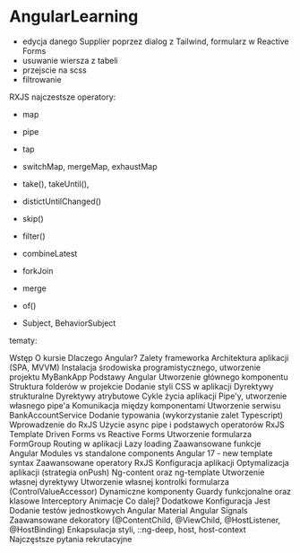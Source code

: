 # AngularLearning


- edycja danego Supplier poprzez dialog z Tailwind, formularz w Reactive Forms
- usuwanie wiersza z tabeli
- przejscie na scss
- filtrowanie





RXJS
najczestsze operatory:

- map
- pipe
- tap
- switchMap, mergeMap, exhaustMap
- take(), takeUntil(),
- distictUntilChanged()
- skip()
- filter()
- combineLatest
- forkJoin
- merge
- of()

- Subject, BehaviorSubject










tematy:

Wstęp
O kursie
Dlaczego Angular? Zalety frameworka
Architektura aplikacji (SPA, MVVM)
Instalacja środowiska programistycznego, utworzenie projektu MyBankApp
Podstawy Angular
Utworzenie głównego komponentu
Struktura folderów w projekcie
Dodanie styli CSS w aplikacji
Dyrektywy strukturalne
Dyrektywy atrybutowe
Cykle życia aplikacji
Pipe'y, utworzenie własnego pipe'a
Komunikacja między komponentami
Utworzenie serwisu BankAccountService
Dodanie typowania (wykorzystanie zalet Typescript)
Wprowadzenie do RxJS
Użycie async pipe i podstawych operatorów RxJS
Template Driven Forms vs Reactive Forms
Utworzenie formularza FormGroup
Routing w aplikacji
Lazy loading
Zaawansowane funkcje Angular
Modules vs standalone components
Angular 17 - new template syntax
Zaawansowane operatory RxJS
Konfiguracja aplikacji
Optymalizacja aplikacji (strategia onPush)
Ng-content oraz ng-template
Utworzenie własnej dyrektywy
Utworzenie własnej kontrolki formularza (ControlValueAccessor)
Dynamiczne komponenty
Guardy funkcjonalne oraz klasowe
Interceptory
Animacje
Co dalej?
Dodatkowe
Konfiguracja Jest
Dodanie testów jednostkowych
Angular Material
Angular Signals
Zaawansowane dekoratory (@ContentChild, @ViewChild, @HostListener, @HostBinding)
Enkapsulacja styli, ::ng-deep, host, host-context
Najczęstsze pytania rekrutacyjne